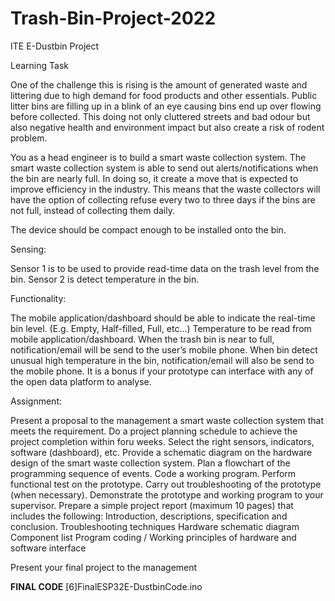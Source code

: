 # Trash-Bin-Project-2022
ITE E-Dustbin Project

Learning Task

One of the challenge this is rising is the amount of generated waste and littering due to high demand for food products and other essentials. Public litter bins are filling up in a blink of an eye causing bins end up over flowing before collected. This doing not only cluttered streets and bad odour but also negative health and environment impact but also create a risk of rodent problem. 

You as a head engineer is to build a smart waste collection system. The smart waste collection system is able to send out alerts/notifications when the bin are nearly full. In doing so, it create a move that is expected to improve efficiency in the industry. This means that the waste collectors will have the option of collecting refuse every two to three days if the bins are not full, instead of collecting them daily.

The device should be compact enough to be installed onto the bin.


Sensing:

Sensor 1 is to be used to provide read-time data on the trash level from the bin. 
Sensor 2 is detect temperature in the bin.

Functionality:

The mobile application/dashboard should be able to indicate the real-time bin level. (E.g. Empty, Half-filled, Full, etc…)
Temperature to be read from mobile application/dashboard.
When the trash bin is near to full, notification/email will be send to the user’s mobile phone.
When bin detect unusual high temperature in the bin, notification/email will also be send to the mobile phone.
It is a bonus if your prototype can interface with any of the open data platform to analyse.

Assignment:

Present a proposal to the management a smart waste collection system that meets the requirement.
Do a project planning schedule to achieve the project completion within foru weeks.
Select the right sensors, indicators, software (dashboard), etc.
Provide a schematic diagram on the hardware design of the smart waste collection system.
Plan a flowchart of the programming sequence of events.
Code a working program.
Perform functional test on the prototype.
Carry out troubleshooting of the prototype (when necessary).
Demonstrate the prototype and working program to your supervisor.
Prepare a simple project report (maximum 10 pages) that includes the following:
Introduction, descriptions, specification and conclusion.
Troubleshooting techniques
Hardware schematic diagram 
Component list 
Program coding / Working principles of hardware and software interface

Present your final project to the management

**FINAL CODE**
[6]FinalESP32E-DustbinCode.ino

